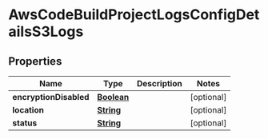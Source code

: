 

# AwsCodeBuildProjectLogsConfigDetailsS3Logs


## Properties

| Name | Type | Description | Notes |
|------------ | ------------- | ------------- | -------------|
|**encryptionDisabled** | [**Boolean**](Boolean.md) |  |  [optional] |
|**location** | [**String**](String.md) |  |  [optional] |
|**status** | [**String**](String.md) |  |  [optional] |



